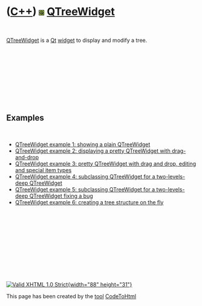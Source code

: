 



 

 

 

 

 

([C++](Cpp.htm)) ![Qt](PicQt.png) [QTreeWidget](CppQTreeWidget.htm)
===================================================================

 

[QTreeWidget](CppQTreeWidget.htm) is a [Qt](CppQt.htm)
[widget](CppWidget.htm) to display and modify a tree.

 

 

 

 

 

Examples
--------

 

-   [QTreeWidget example 1: showing a plain
    QTreeWidget](CppQTreeWidgetExample1.htm)
-   [QTreeWidget example 2: displaying a pretty QTreeWidget with
    drag-and-drop](CppQTreeWidgetExample2.htm)
-   [QTreeWidget example 3: pretty QTreeWidget with drag and drop,
    editing and special item types](CppQTreeWidgetExample3.htm)
-   [QTreeWidget example 4: subclassing QTreeWidget for a
    two-levels-deep QTreeWidget](CppQTreeWidgetExample4.htm)
-   [QTreeWidget example 5: subclassing QTreeWidget for a
    two-levels-deep QTreeWidget fixing a
    bug](CppQTreeWidgetExample5.htm)
-   [QTreeWidget example 6: creating a tree structure on the
    fly](CppQTreeWidgetExample5.htm)

 

 

 

 

 





 

[![Valid XHTML 1.0 Strict](valid-xhtml10.png){width="88"
height="31"}](http://validator.w3.org/check?uri=referer)

This page has been created by the [tool](Tools.htm)
[CodeToHtml](ToolCodeToHtml.htm)

